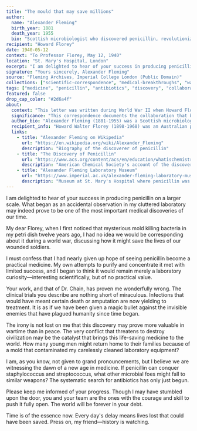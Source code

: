 ```yaml
---
title: "The mould that may save millions"
author:
  name: "Alexander Fleming"
  birth_year: 1881
  death_year: 1955
  bio: "Scottish microbiologist who discovered penicillin, revolutionizing medicine"
recipient: "Howard Florey"
date: 1940-05-12
context: "To Professor Florey, May 12, 1940"
location: "St. Mary's Hospital, London"
excerpt: "I am delighted to hear of your success in producing penicillin on a larger scale. What began as an accidental observation in my cluttered laboratory may indeed prove to be one of the most important medical discoveries of our time."
signature: "Yours sincerely, Alexander Fleming"
source: "Fleming Archives, Imperial College London (Public Domain)"
collections: ["scientific-correspondence", "medical-breakthroughs", "wartime-medicine"]
tags: ["medicine", "penicillin", "antibiotics", "discovery", "collaboration"]
featured: false
drop_cap_color: "#2d6a4f"
about:
  context: "This letter was written during World War II when Howard Florey and his team at Oxford were working to mass-produce penicillin. Fleming's accidental discovery in 1928 was finally being developed into a life-saving medicine."
  significance: "This correspondence documents the collaboration that brought penicillin to the world, saving countless lives during WWII and beyond. It shows how scientific discoveries often require multiple researchers working together to reach their full potential."
  author_bio: "Alexander Fleming (1881-1955) was a Scottish microbiologist who discovered penicillin in 1928. His accidental observation of mold killing bacteria led to the development of the first true antibiotic, revolutionizing medicine and saving millions of lives."
  recipient_info: "Howard Walter Florey (1898-1968) was an Australian pathologist who, along with Ernst Chain, developed Fleming's discovery of penicillin into a practical antibiotic medicine, making mass production possible."
  links:
    - title: "Alexander Fleming on Wikipedia"
      url: "https://en.wikipedia.org/wiki/Alexander_Fleming"
      description: "Biography of the discoverer of penicillin"
    - title: "The Discovery of Penicillin"
      url: "https://www.acs.org/content/acs/en/education/whatischemistry/landmarks/flemingpenicillin.html"
      description: "American Chemical Society's account of the discovery"
    - title: "Alexander Fleming Laboratory Museum"
      url: "https://www.imperial.ac.uk/alexander-fleming-laboratory-museum/"
      description: "Museum at St. Mary's Hospital where penicillin was discovered"
---
```


I am delighted to hear of your success in producing penicillin on a larger scale. What began as an accidental observation in my cluttered laboratory may indeed prove to be one of the most important medical discoveries of our time.

My dear Florey, when I first noticed that mysterious mold killing bacteria in my petri dish twelve years ago, I had no idea we would be corresponding about it during a world war, discussing how it might save the lives of our wounded soldiers.

I must confess that I had nearly given up hope of seeing penicillin become a practical medicine. My own attempts to purify and concentrate it met with limited success, and I began to think it would remain merely a laboratory curiosity—interesting scientifically, but of no practical value.

Your work, and that of Dr. Chain, has proven me wonderfully wrong. The clinical trials you describe are nothing short of miraculous. Infections that would have meant certain death or amputation are now yielding to treatment. It is as if we have been given a magic bullet against the invisible enemies that have plagued humanity since time began.

The irony is not lost on me that this discovery may prove more valuable in wartime than in peace. The very conflict that threatens to destroy civilization may be the catalyst that brings this life-saving medicine to the world. How many young men might return home to their families because of a mold that contaminated my carelessly cleaned laboratory equipment?

I am, as you know, not given to grand pronouncements, but I believe we are witnessing the dawn of a new age in medicine. If penicillin can conquer staphylococcus and streptococcus, what other microbial foes might fall to similar weapons? The systematic search for antibiotics has only just begun.

Please keep me informed of your progress. Though I may have stumbled upon the door, you and your team are the ones with the courage and skill to push it fully open. The world will be forever in your debt.

Time is of the essence now. Every day's delay means lives lost that could have been saved. Press on, my friend—history is watching.